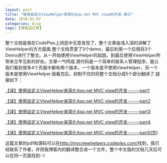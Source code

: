 ```yaml
---
layout: post
title: "使用自定义ViewHelper来简化Asp.net MVC view的开发-索引"
date: 2010-01-07
categories: blog
tags: [博客园迁移]
---
```


整个文档是我在CodePlex上闲逛中无意发现了，整个文章由浅入深的讲解了ViewHelper的方方面面.整个文档贯穿了3个demo，最后利用一个应用将3个Demo进行了整合。从一开始使用ViewHelper的起因，到最后使用ViewHelper所带来立竿见影的好处。文章一气呵成.源代码是一个简单的联系人管理程序，能让我们看到很多4个页面中都有两个版本，一个版本是不使用ViewHelper，另一个版本是使用ViewHelper.我看完后，抑制不住的将整个文档分成5个部分翻译了.链接如下：

[【译】使用自定义ViewHelper来简化Asp.net MVC view的开发------part1](http://www.cnblogs.com/CareySon/archive/2010/01/05/1639825.html)

[【译】使用自定义ViewHelper来简化Asp.net MVC view的开发------part2](http://www.cnblogs.com/CareySon/archive/2010/01/05/1639864.html)

[【译】使用自定义ViewHelper来简化Asp.net MVC view的开发------part3](http://www.cnblogs.com/CareySon/archive/2010/01/06/1640057.html)

[【译】使用自定义ViewHelper来简化Asp.net MVC view的开发------part4](http://www.cnblogs.com/CareySon/archive/2010/01/07/1640987.html)

[【译】使用自定义ViewHelper来简化Asp.net MVC view的开发------part5\(完\)](http://www.cnblogs.com/CareySon/archive/2010/01/06/1640097.html)

这篇文章的pdf和源码可以在<http://mvcviewhelpers.codeplex.com/>找到，我已经联系了作者，并把我博客内的翻译整合进一个文件，整个中文版的文档几天后可以在同一页面找到:-\)
